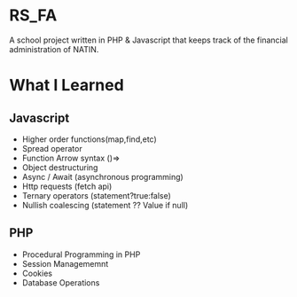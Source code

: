 # RS_FA

A school project written in PHP & Javascript that keeps track of the financial administration of NATIN.

# What I Learned

## Javascript 

* Higher order functions(map,find,etc)
* Spread operator
* Function Arrow syntax ()=>
* Object destructuring 
* Async / Await (asynchronous programming)
* Http requests  (fetch api)
* Ternary operators (statement?true:false)
* Nullish coalescing (statement ?? Value if null)

## PHP
* Procedural Programming in PHP
* Session Managememnt 
* Cookies 
* Database Operations 

